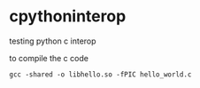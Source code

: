 # cpythoninterop
testing python c interop

to compile the c code

```
gcc -shared -o libhello.so -fPIC hello_world.c
```